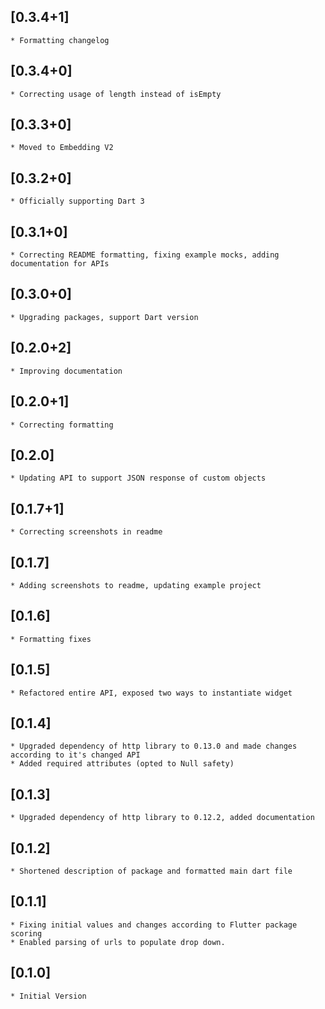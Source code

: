 ## [0.3.4+1]
    * Formatting changelog

## [0.3.4+0]
    * Correcting usage of length instead of isEmpty

## [0.3.3+0]
    * Moved to Embedding V2

## [0.3.2+0]
    * Officially supporting Dart 3

## [0.3.1+0]
    * Correcting README formatting, fixing example mocks, adding documentation for APIs

## [0.3.0+0]
    * Upgrading packages, support Dart version

## [0.2.0+2]
    * Improving documentation

## [0.2.0+1]
    * Correcting formatting

## [0.2.0]
    * Updating API to support JSON response of custom objects

## [0.1.7+1]
    * Correcting screenshots in readme

## [0.1.7]
    * Adding screenshots to readme, updating example project

## [0.1.6]
    * Formatting fixes

## [0.1.5]
    * Refactored entire API, exposed two ways to instantiate widget

## [0.1.4]
    * Upgraded dependency of http library to 0.13.0 and made changes according to it's changed API
    * Added required attributes (opted to Null safety)

## [0.1.3]
    * Upgraded dependency of http library to 0.12.2, added documentation

## [0.1.2]
    * Shortened description of package and formatted main dart file

## [0.1.1]
    * Fixing initial values and changes according to Flutter package scoring
    * Enabled parsing of urls to populate drop down.

## [0.1.0]
    * Initial Version